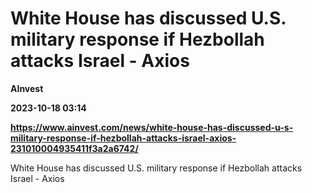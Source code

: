 # White House has discussed U.S. military response if Hezbollah attacks Israel - Axios
**AInvest**

**2023-10-18 03:14**

**https://www.ainvest.com/news/white-house-has-discussed-u-s-military-response-if-hezbollah-attacks-israel-axios-231010004935411f3a2a6742/**

White House has discussed U.S. military response if Hezbollah attacks Israel - Axios